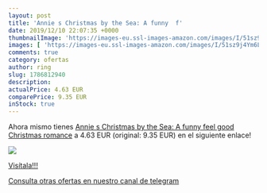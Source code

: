 ```yaml
---
layout: post
title: 'Annie s Christmas by the Sea: A funny  f'
date: 2019/12/10 22:07:35 +0000
thumbnailImage: 'https://images-eu.ssl-images-amazon.com/images/I/51sz9j4Ym6L._SL200_.jpg'
images: [ 'https://images-eu.ssl-images-amazon.com/images/I/51sz9j4Ym6L._SL200_.jpg' ]
comments: true
category: ofertas
author: ring
slug: 1786812940
description:
actualPrice: 4.63 EUR
comparePrice: 9.35 EUR
inStock: true
---
```


Ahora mismo tienes [Annie s Christmas by the Sea: A funny  feel good Christmas romance](https://www.amazon.com/dp/1786812940/?tag=redken08-20) a 4.63 EUR (original: 9.35 EUR) en el siguiente enlace!

[![](https://images-eu.ssl-images-amazon.com/images/I/51sz9j4Ym6L._SL200_.jpg)](https://www.amazon.com/dp/1786812940/?tag=redken08-20)

[Visítala!!!](https://www.amazon.com/dp/1786812940/?tag=redken08-20)

[Consulta otras ofertas en nuestro canal de telegram](https://t.me/s/ofertas25)
